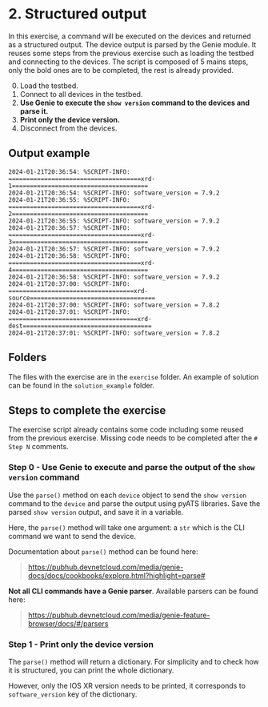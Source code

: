 # 2. Structured output

In this exercise, a command will be executed on the devices and returned as a structured output. The device output is parsed by the Genie module.
It reuses some steps from the previous exercise such as loading the testbed and connecting to the devices.
The script is composed of 5 mains steps, only the bold ones are to be completed, the rest is already provided.

0. Load the testbed.
1. Connect to all devices in the testbed.
2. **Use Genie to execute the `show version` command to the devices and parse it.**
3. **Print only the device version.**
4. Disconnect from the devices.

## Output example

```
2024-01-21T20:36:54: %SCRIPT-INFO: =====================================xrd-1======================================
2024-01-21T20:36:54: %SCRIPT-INFO: software_version = 7.9.2
2024-01-21T20:36:55: %SCRIPT-INFO: =====================================xrd-2======================================
2024-01-21T20:36:55: %SCRIPT-INFO: software_version = 7.9.2
2024-01-21T20:36:57: %SCRIPT-INFO: =====================================xrd-3======================================
2024-01-21T20:36:57: %SCRIPT-INFO: software_version = 7.9.2
2024-01-21T20:36:58: %SCRIPT-INFO: =====================================xrd-4======================================
2024-01-21T20:36:58: %SCRIPT-INFO: software_version = 7.9.2
2024-01-21T20:37:00: %SCRIPT-INFO: ===================================xrd-source===================================
2024-01-21T20:37:00: %SCRIPT-INFO: software_version = 7.8.2
2024-01-21T20:37:01: %SCRIPT-INFO: ====================================xrd-dest====================================
2024-01-21T20:37:01: %SCRIPT-INFO: software_version = 7.8.2
```

## Folders

The files with the exercise are in the `exercise` folder. An example of solution can be found in the `solution_example` folder.

## Steps to complete the exercise

The exercise script already contains some code including some reused from the previous exercise. Missing code needs to be completed after the `# Step N` comments.

### Step 0 - Use Genie to execute and parse the output of the `show version` command

Use the `parse()` method on each `device` object to send the `show version` command to the `device` and parse the output using pyATS libraries. Save the parsed `show version` output, and save it in a variable.

Here, the `parse()` method will take one argument: a `str` which is the CLI command we want to send the device. 

Documentation about `parse()` method can be found here:

> https://pubhub.devnetcloud.com/media/genie-docs/docs/cookbooks/explore.html?highlight=parse#

**Not all CLI commands have a Genie parser**. Available parsers can be found here:

> https://pubhub.devnetcloud.com/media/genie-feature-browser/docs/#/parsers

### Step 1 - Print only the device version

The `parse()` method will return a dictionary. For simplicity and to check how it is structured, you can print the whole dictionary.

However, only the IOS XR version needs to be printed, it corresponds to `software_version` key of the dictionary.